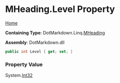 # MHeading\.Level Property

[Home](../../../../README.md)

**Containing Type**: DotMarkdown\.Linq\.[MHeading](../README.md)

**Assembly**: DotMarkdown\.dll

```csharp
public int Level { get; set; }
```

### Property Value

System\.[Int32](https://docs.microsoft.com/en-us/dotnet/api/system.int32)


